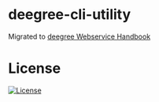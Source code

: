 # deegree-cli-utility

Migrated to [deegree Webservice Handbook](https://download.deegree.org/documentation/current/html/)

# License

[![License](https://img.shields.io/badge/License-LGPL%20v2.1-blue.svg)](https://www.gnu.org/licenses/lgpl-2.1)
